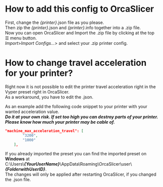 # How to add this config to OrcaSlicer
First, change the *{printer}*.json file as you please.<br>
Then zip the *{printer}*.json and *{printer}*.info together into a .zip file.<br>
Now you can open OrcaSlicer and Import the .zip file by clicking at the top ☰ menu button.<br> 
*Import*>*Import Configs...*> and select your .zip printer config.


# How to change travel acceleration for your printer?
Right now it is not possible to edit the printer travel acceleration right in the Vyper preset right in OrcaSlicer.<br>
As a workaround, you have to edit the .json.

As an example add the following code snippet to your printer with your wanted acceleration value.<br>
***Do it at your own risk. If set too high you can destroy parts of your printer.***<br> 
***Please know how much your printer may be cable of.***<br>
```json
"machine_max_acceleration_travel": [
        "3200",
        "1000"
    ],
```
If you already imported the preset you can find the imported preset on **Windows** at<br>
C:\Users\\***{YourUserName}***\\AppData\Roaming\OrcaSlicer\user\\***{FolderwithUserID}***.<br>
The changes will only be applied after restarting OrcaSlicer, if you changed the .json file.
